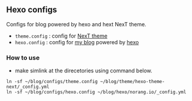 Hexo configs
---

Configs for blog powered by hexo and hext NexT theme.

* `theme.config`  : config for [NexT theme](https://github.com/theme-next/hexo-theme-next)
* `hexo.config`   : config for [my blog](https://norang.io) powered by [hexo](https://hexo.io)

### How to use

* make simlink at the direcetories using command below.

```
ln -sf ~/blog/configs/theme.config ~/blog/theme/hexo-theme-next/_config.yml
ln -sf ~/blog/configs/hexo.config ~/blog/hexo/norang.io/_config.yml
```

